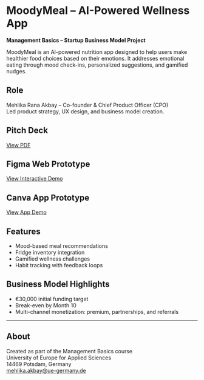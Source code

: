 # MoodyMeal – AI-Powered Wellness App

**Management Basics – Startup Business Model Project**

MoodyMeal is an AI-powered nutrition app designed to help users make healthier food choices based on their emotions. It addresses emotional eating through mood check-ins, personalized suggestions, and gamified nudges.

## Role
Mehlika Rana Akbay – Co-founder & Chief Product Officer (CPO)  
Led product strategy, UX design, and business model creation.

## Pitch Deck  
[ View PDF](pitch-deck/moodymeal_pitch.pdf)

## Figma Web Prototype  
[ View Interactive Demo](https://www.figma.com/proto/Mwxahq3OIDGtESGXGCfuPQ/MoodyMeal-Website-Prototype?node-id=17-40&t=BsoTemTv7SESPMk4-1&starting-point-node-id=17%3A40)

## Canva App Prototype  
[View App Demo](/prototype/Prototype.pdf)

## Features
- Mood-based meal recommendations  
- Fridge inventory integration  
- Gamified wellness challenges  
- Habit tracking with feedback loops

## Business Model Highlights
- €30,000 initial funding target  
- Break-even by Month 10  
- Multi-channel monetization: premium, partnerships, and referrals

---
## About

Created as part of the Management Basics course  
University of Europe for Applied Sciences  
14469 Potsdam, Germany  
mehlika.akbay@ue-germany.de
